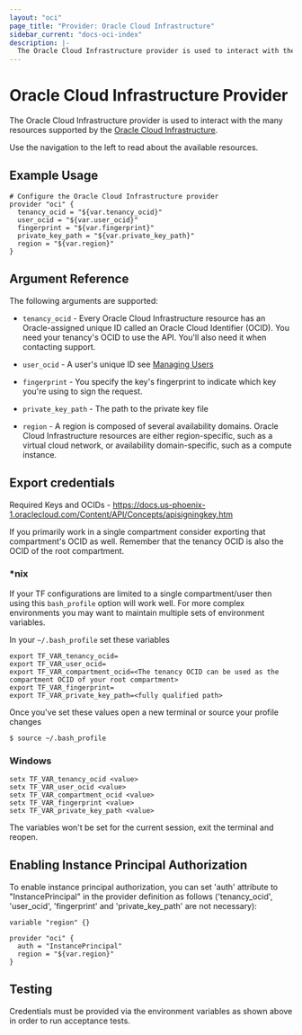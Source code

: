 ```yaml
---
layout: "oci"
page_title: "Provider: Oracle Cloud Infrastructure"
sidebar_current: "docs-oci-index"
description: |-
  The Oracle Cloud Infrastructure provider is used to interact with the many resources supported by the Oracle Cloud Infrastructure services. The provider needs to be configured with credentials for the Oracle Cloud Account.
---
```


# Oracle Cloud Infrastructure Provider

The Oracle Cloud Infrastructure provider is used to interact with the many resources supported by the [Oracle Cloud Infrastructure](https://cloud.oracle.com/cloud-infrastructure).

Use the navigation to the left to read about the available resources.

## Example Usage

```hcl
# Configure the Oracle Cloud Infrastructure provider
provider "oci" {
  tenancy_ocid = "${var.tenancy_ocid}"
  user_ocid = "${var.user_ocid}"
  fingerprint = "${var.fingerprint}"
  private_key_path = "${var.private_key_path}"
  region = "${var.region}"
}
```

## Argument Reference

The following arguments are supported:

* `tenancy_ocid` - Every Oracle Cloud Infrastructure resource has an Oracle-assigned unique ID called an Oracle Cloud Identifier (OCID). You need your tenancy's OCID to use the API. You'll also need it when contacting support.

* `user_ocid` - A user's unique ID see [Managing Users](https://docs.cloud.oracle.com/iaas/Content/Identity/Tasks/managingusers.htm)

* `fingerprint` - You specify the key's fingerprint to indicate which key you're using to sign the request.

* `private_key_path` - The path to the private key file

* `region` - A region is composed of several availability domains. Oracle Cloud Infrastructure resources are either region-specific, such as a virtual cloud network, or availability domain-specific, such as a compute instance.

## Export credentials
Required Keys and OCIDs - https://docs.us-phoenix-1.oraclecloud.com/Content/API/Concepts/apisigningkey.htm

If you primarily work in a single compartment consider exporting that compartment's OCID as well. Remember that the tenancy OCID is also the OCID of the root compartment.

### \*nix
If your TF configurations are limited to a single compartment/user then 
using this `bash_profile` option will work well. For more complex 
environments you may want to maintain multiple sets of environment 
variables. 

In your `~/.bash_profile` set these variables
```
export TF_VAR_tenancy_ocid=
export TF_VAR_user_ocid=
export TF_VAR_compartment_ocid=<The tenancy OCID can be used as the compartment OCID of your root compartment>
export TF_VAR_fingerprint=
export TF_VAR_private_key_path=<fully qualified path>
```

Once you've set these values open a new terminal or source your profile changes
```
$ source ~/.bash_profile
```

### Windows
```
setx TF_VAR_tenancy_ocid <value>
setx TF_VAR_user_ocid <value>
setx TF_VAR_compartment_ocid <value>
setx TF_VAR_fingerprint <value>
setx TF_VAR_private_key_path <value>
```
The variables won't be set for the current session, exit the terminal and reopen.

## Enabling Instance Principal Authorization
To enable instance principal authorization, you can set 'auth' attribute to "InstancePrincipal"
in the provider definition as follows ('tenancy_ocid', 'user_ocid', 'fingerprint'
and 'private_key_path' are not necessary):
```
variable "region" {}

provider "oci" {
  auth = "InstancePrincipal"
  region = "${var.region}"
}
```

## Testing

Credentials must be provided via the environment variables as shown above in order to run
acceptance tests.
